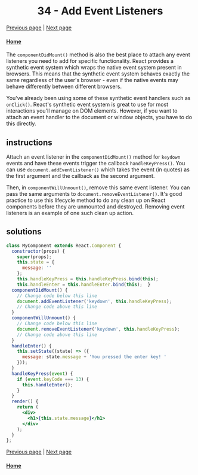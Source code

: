 # <center>34 - Add Event Listeners</center>

[Previous page](33-use-the-lifecycle-method-componentdidmount.md) | [Next page](35-optimize-re-renders-with-shouldcomponentupdate.md)

#### [Home](https://github.com/beatlesm/beatlesm/tree/main/curriculum/challenges/03-front-end-development-libraries/react)


The `componentDidMount()` method is also the best place to attach any event listeners you need to add for specific functionality. React provides a synthetic event system which wraps the native event system present in browsers. This means that the synthetic event system behaves exactly the same regardless of the user's browser - even if the native events may behave differently between different browsers.

You've already been using some of these synthetic event handlers such as `onClick()`. React's synthetic event system is great to use for most interactions you'll manage on DOM elements. However, if you want to attach an event handler to the document or window objects, you have to do this directly.

## instructions 

Attach an event listener in the `componentDidMount()` method for `keydown` events and have these events trigger the callback `handleKeyPress()`. You can use `document.addEventListener()` which takes the event (in quotes) as the first argument and the callback as the second argument.

Then, in `componentWillUnmount()`, remove this same event listener. You can pass the same arguments to `document.removeEventListener()`. It's good practice to use this lifecycle method to do any clean up on React components before they are unmounted and destroyed. Removing event listeners is an example of one such clean up action.

## solutions 

```jsx
class MyComponent extends React.Component {
  constructor(props) {
    super(props);
    this.state = {
      message: ''
    };
    this.handleKeyPress = this.handleKeyPress.bind(this);
    this.handleEnter = this.handleEnter.bind(this);  }
  componentDidMount() {
    // Change code below this line
    document.addEventListener('keydown', this.handleKeyPress);
    // Change code above this line
  }
  componentWillUnmount() {
    // Change code below this line
    document.removeEventListener('keydown', this.handleKeyPress);
    // Change code above this line
  }
  handleEnter() {
    this.setState((state) => ({
      message: state.message + 'You pressed the enter key! '
    }));
  }
  handleKeyPress(event) {
    if (event.keyCode === 13) {
      this.handleEnter();
    }
  }
  render() {
    return (
      <div>
        <h1>{this.state.message}</h1>
      </div>
    );
  }
};
```

[Previous page](33-use-the-lifecycle-method-componentdidmount.md) | [Next page](35-optimize-re-renders-with-shouldcomponentupdate.md)

#### [Home](https://github.com/beatlesm/beatlesm/tree/main/curriculum/challenges/03-front-end-development-libraries/react)